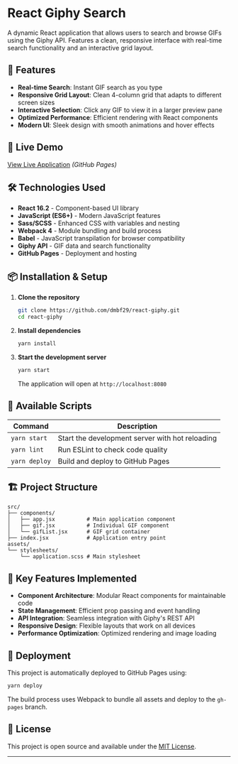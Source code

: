 # React Giphy Search

A dynamic React application that allows users to search and browse GIFs using the Giphy API. Features a clean, responsive interface with real-time search functionality and an interactive grid layout.

## 🌟 Features

- **Real-time Search**: Instant GIF search as you type
- **Responsive Grid Layout**: Clean 4-column grid that adapts to different screen sizes
- **Interactive Selection**: Click any GIF to view it in a larger preview pane
- **Optimized Performance**: Efficient rendering with React components
- **Modern UI**: Sleek design with smooth animations and hover effects

## 🚀 Live Demo

[View Live Application](https://dmbf29.github.io/react-giphy/) *(GitHub Pages)*

## 🛠️ Technologies Used

- **React 16.2** - Component-based UI library
- **JavaScript (ES6+)** - Modern JavaScript features
- **Sass/SCSS** - Enhanced CSS with variables and nesting
- **Webpack 4** - Module bundling and build process
- **Babel** - JavaScript transpilation for browser compatibility
- **Giphy API** - GIF data and search functionality
- **GitHub Pages** - Deployment and hosting

## 📦 Installation & Setup

1. **Clone the repository**
   ```bash
   git clone https://github.com/dmbf29/react-giphy.git
   cd react-giphy
   ```

2. **Install dependencies**
   ```bash
   yarn install
   ```

3. **Start the development server**
   ```bash
   yarn start
   ```
   The application will open at `http://localhost:8080`

## 🔧 Available Scripts

| Command | Description |
|---------|-------------|
| `yarn start` | Start the development server with hot reloading |
| `yarn lint` | Run ESLint to check code quality |
| `yarn deploy` | Build and deploy to GitHub Pages |

## 🏗️ Project Structure

```
src/
├── components/
│   ├── app.jsx          # Main application component
│   ├── gif.jsx          # Individual GIF component
│   └── gifList.jsx      # GIF grid container
├── index.jsx            # Application entry point
assets/
└── stylesheets/
    └── application.scss # Main stylesheet
```

## 🎯 Key Features Implemented

- **Component Architecture**: Modular React components for maintainable code
- **State Management**: Efficient prop passing and event handling
- **API Integration**: Seamless integration with Giphy's REST API
- **Responsive Design**: Flexible layouts that work on all devices
- **Performance Optimization**: Optimized rendering and image loading

## 🚀 Deployment

This project is automatically deployed to GitHub Pages using:
```bash
yarn deploy
```

The build process uses Webpack to bundle all assets and deploy to the `gh-pages` branch.

## 📝 License

This project is open source and available under the [MIT License](LICENSE).

---
